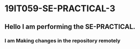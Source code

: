 # 19IT059-SE-PRACTICAL-3

<h2>Hello I am performing the SE-PRACTICAL.</h2>
<h3>I am  Making changes in the repository remotely </h3>
